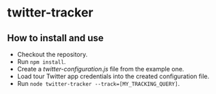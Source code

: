 # twitter-tracker

## How to install and use

- Checkout the repository.
- Run `npm install`.
- Create a *twitter-configuration.js* file from the example one.
- Load tour Twitter app credentials into the created configuration file.
- Run `node twitter-tracker --track=[MY_TRACKING_QUERY]`.
